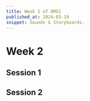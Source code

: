 ```yaml
---
title: Week 2 of DMS1
published_at: 2024-03-19
snippet: Sounds & Storyboards.
---
```


# Week 2


## Session 1


## Session 2

